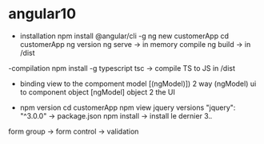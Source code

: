 # angular10

- installation
npm install @angular/cli -g
ng new customerApp
cd customerApp
ng version
ng serve -> in memory compile
ng build -> in /dist

-compilation
npm install -g typescript
tsc  -> compile TS to JS in  /dist



- binding view to the compoment model
 [(ngModel)]) 2 way
  (ngModel) ui to component object
  [ngModel] object 2 the UI

- npm version
cd customerApp
npm view jquery versions
"jquery": "^3.0.0" -> package.json
npm install -> install le dernier 3.*.*


form group -> form control -> validation